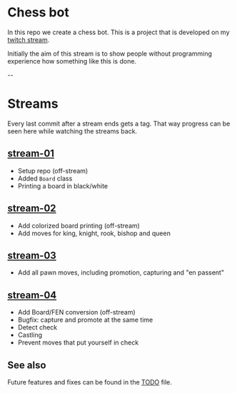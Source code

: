 # Chess bot

In this repo we create a chess bot. This is a project that is developed on my [twitch stream](https://twitch.tv/thebigmerp).

Initially the aim of this stream is to show people without programming experience how something like this is done.

--

# Streams

Every last commit after a stream ends gets a tag. That way progress can be seen here while watching the streams back.

## [stream-01](https://github.com/lk16/chessbot/tree/stream-01)
- Setup repo (off-stream)
- Added `Board` class
- Printing a board in black/white

## [stream-02](https://github.com/lk16/chessbot/tree/stream-01)
- Add colorized board printing (off-stream)
- Add moves for king, knight, rook, bishop and queen

## [stream-03](https://github.com/lk16/chessbot/tree/stream-03)
- Add all pawn moves, including promotion, capturing and "en passent"

## [stream-04](https://github.com/lk16/chessbot/tree/stream-04)
- Add Board/FEN conversion (off-stream)
- Bugfix: capture and promote at the same time
- Detect check
- Castling
- Prevent moves that put yourself in check



## See also
Future features and fixes can be found in the [TODO](./TODO.md) file.
